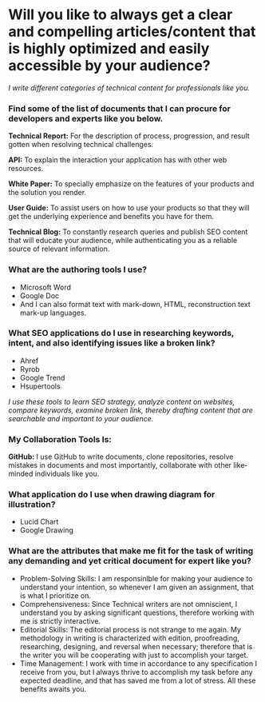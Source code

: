 # Will you like to always get a clear and compelling articles/content that is highly optimized and easily accessible by your audience?  

*I write different categories of technical content for professionals like you.*

### Find some of the list of documents that I can procure for developers and experts like you below.


**Technical Report:** For the description of process, progression, and result gotten when resolving technical challenges.


**API:** To explain the interaction your application has with other web resources.


**White Paper:** To specially emphasize on the features of your products and the solution you render. 

**User Guide:** To assist users on how to use your products so that they will get the underlying experience and benefits you have for them. 


**Technical Blog:** To constantly research queries and publish SEO content that will educate your audience, while authenticating you as a reliable source of relevant information.

### What are the authoring tools I use?
<ul>
<li>Microsoft Word</li> 
<li>Google Doc </li>
 <li>And I can also format text with mark-down, HTML, reconstruction text mark-up languages.</li>
</ul>



### What SEO applications do I use in researching keywords, intent, and also identifying issues like a broken link? 
<ul>
<li>Ahref</li>
<li>Ryrob</li>
<li>Google Trend</li>
<li>Hsupertools</li>
</ul>

*I use these tools to learn SEO strategy, analyze content on websites, compare keywords, examine broken link, thereby drafting content that are searchable and important to your audience.*

### My Collaboration Tools Is:
**GitHub:**
I use GitHub to write documents, clone repositories, resolve mistakes in documents and most importantly, collaborate with other like-minded individuals like you. 

### What application do I use when drawing diagram for illustration? 

<ul>
<li>Lucid Chart</li>
<li>Google Drawing</li>
</ul>

### What are the attributes that make me fit for the task of writing any demanding and yet critical document for expert like you?

<ul>
<li> Problem-Solving Skills: I am responsinlble for making your audience to understand your intention, so whenever I am given an assignment, that is what I prioritize on.</li>

  
<li> Comprehensiveness: Since Technical writers are not omniscient, I understand you by asking significant questions, therefore working with me is strictly interactive.</li>

   
<li>Editorial Skills: The editorial process is not strange to me again. My methodology in writing is characterized with edition, proofreading, researching, designing, and reversal when necessary; therefore that is the writer you will be cooperating with just to accomplish your target.</li>


<li>Time Management: I work with time in accordance to any specification I receive from you, but I always thrive to accomplish my task before any expected deadline, and that has saved me from a lot of stress. All these benefits awaits you.</li>
</ul>
 
